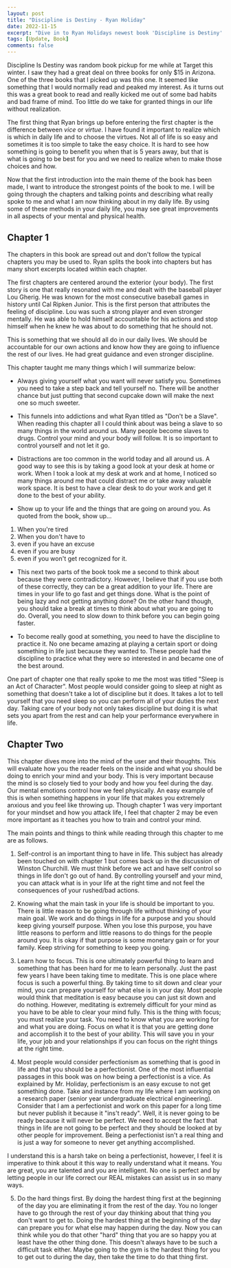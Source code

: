 ```yaml
---
layout: post
title: "Discipline is Destiny - Ryan Holiday"
date: 2022-11-15
excerpt: "Dive in to Ryan Holidays newest book 'Discipline is Destiny'. Ryan provides great insight into how discipline in everyday life can improve so many aspects of your day. At the same time, it is a great look at society as it is today to understand all the behaviors we make that are without thought of consequences."
tags: [Update, Book]
comments: false
---
```


Discipline Is Destiny was random book pickup for me while at Target this winter. I saw they had a great deal on three books for only $15 in Arizona. One of the three books that I picked up was this one. It seemed like something that I would normally read and peaked my interest. As it turns out this was a great book to read and really kicked me out of some bad habits and bad frame of mind. Too little do we take for granted things in our life without realization.

The first thing that Ryan brings up before entering the first chapter is the difference between _vice_ or _virtue_. I have found it important to realize which is which in daily life and to choose the virtues. Not all of life is so easy and sometimes it is too simple to take the easy choice. It is hard to see how something is going to benefit you when that is 5 years away, but that is what is going to be best for you and we need to realize when to make those choices and how.

Now that the first introduction into the main theme of the book has been made, I want to introduce the strongest points of the book to me. I will be going through the chapters and talking points and describing what really spoke to me and what I am now thinking about in my daily life. By using some of these methods in your daily life, you may see great improvements in all aspects of your mental and physical health.

## Chapter 1

The chapters in this book are spread out and don't follow the typical chapters you may be used to. Ryan splits the book into chapters but has many short excerpts located within each chapter.

The first chapters are centered around the exterior (your body). The first story is one that really resonated with me and dealt with the baseball player Lou Gherig. He was known for the most consecutive baseball games in history until Cal Ripken Junior. This is the first person that attributes the feeling of discipline. Lou was such a strong player and even stronger mentally. He was able to hold himself accountable for his actions and stop himself when he knew he was about to do something that he should not.

This is something that we should all do in our daily lives. We should be accountable for our own actions and know how they are going to influence the rest of our lives. He had great guidance and even stronger discipline.

This chapter taught me many things which I will summarize below:

-   Always giving yourself what you want will never satisfy you. Sometimes you need to take a step back and tell yourself no. There will be another chance but just putting that second cupcake down will make the next one so much sweeter.

-   This funnels into addictions and what Ryan titled as "Don't be a Slave". When reading this chapter all I could think about was being a slave to so many things in the world around us. Many people become slaves to drugs. Control your mind and your body will follow. It is so important to control yourself and not let it go.

-   Distractions are too common in the world today and all around us. A good way to see this is by taking a good look at your desk at home or work. When I took a look at my desk at work and at home, I noticed so many things around me that could distract me or take away valuable work space. It is best to have a clear desk to do your work and get it done to the best of your ability.

-   Show up to your life and the things that are going on around you. As quoted from the book, show up...

1. When you're tired
2. When you don't have to
3. even if you have an excuse
4. even if you are busy
5. even if you won't get recognized for it.

-   This next two parts of the book took me a second to think about because they were contradictory. However, I believe that if you use both of these correctly, they can be a great addition to your life. There are times in your life to go fast and get things done. What is the point of being lazy and not getting anything done? On the other hand though, you should take a break at times to think about what you are going to do. Overall, you need to slow down to think before you can begin going faster.

-   To become really good at something, you need to have the discipline to practice it. No one became amazing at playing a certain sport or doing something in life just because they wanted to. These people had the discipline to practice what they were so interested in and became one of the best around.

One part of chapter one that really spoke to me the most was titled "Sleep is an Act of Character". Most people would consider going to sleep at night as something that doesn't take a lot of discipline but it does. It takes a lot to tell yourself that you need sleep so you can perform all of your duties the next day. Taking care of your body not only takes discipline but doing it is what sets you apart from the rest and can help your performance everywhere in life.


## Chapter Two

This chapter dives more into the mind of the user and their thoughts. This will evaluate how you the reader feels on the inside and what you should be doing to enrich your mind and your body. 
This is very important because the mind is so closely tied to your body and how you feel during the day. Our mental emotions control how we feel physically. An easy example of this is when something happens in your life that makes you extremely anxious and you feel like throwing up. Though chapter 1 was very important for your mindset and how you attack life, I feel that chapter 2 may be even more important as it teaches you how to train and control your mind.

The main points and things to think while reading through this chapter to me are as follows.

1. Self-control is an important thing to have in life. This subject has already been touched on with chapter 1 but comes back up in the discussion of Winston Churchill. We must think before we act and have self control so things in life don't go out of hand. By controlling yourself and your mind, you can attack what is in your life at the right time and not feel the consequences of your rushed/bad actions.

2. Knowing what the main task in your life is should be important to you. There is little reason to be going through life without thinking of your main goal. We work and do things in life for a purpose and you should keep giving yourself purpose. When you lose  this purpose, you have little reasons to perform and little reasons to do things for the people around you. It is okay if that purpose is some monetary gain or for your family. Keep striving for something to keep you going.

3. Learn how to focus. This is one ultimately powerful thing to learn and something that has been hard for me to learn personally. Just the past few years I have been taking time to meditate. This is one place where focus is such a powerful thing. By taking time to sit down and clear your mind, you can prepare yourself for what else is in your day. Most people would think that meditation is easy because you can just sit down and do nothing. However, meditating is extremely difficult for your mind as you have to be able to clear your mind fully. This is the thing with focus; you must realize your task. You need to know what you are working for and what you are doing. Focus on what it is that you are getting done and accomplish it to the best of your ability. This will save you in your life, your job and your relationships if you can focus on the right things at the right time.

4. Most people would consider perfectionism as something that is good in life and that you should be a perfectionist. One of the most influential passages in this book was on how being a perfectionist is a vice. As explained by Mr. Holiday, perfectionism is an easy excuse to not get something done. Take and instance from my life where I am working on a research paper (senior year undergraduate electrical engineering). Consider that I am a perfectionist and work on this paper for a long time but never publish it because it "ins't ready". Well, it is never going to be ready because it will never be perfect. We need to accept the fact that things in life are not going to be perfect and they should be looked at by other people for improvement. Being a perfectionist isn't a real thing and is just a way for someone to never get anything accomplished. 

I understand this is a harsh take on being a perfectionist, however, I feel it is imperative to think about it this way to really understand what it means. You are great, you are talented and you are intelligent. No one is perfect and by letting people in our life correct our REAL mistakes can assist us in so many ways.

5. Do the hard things first. By doing the hardest thing first at the beginning of the day you are eliminating it from the rest of the day. You no longer have to go through the rest of your day thinking about that thing you don't want to get to. Doing the hardest thing at the beginning of the day can prepare you for what else may happen during the day. Now you can think while you do that other "hard" thing that you are so happy you at least have the other thing done. This doesn't always have to be such a difficult task either. Maybe going to the gym is the hardest thing for you to get out to during the day, then take the time to do that thing first.



